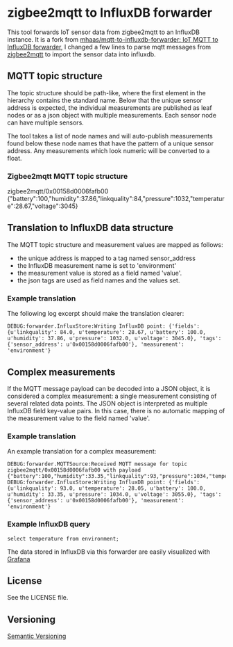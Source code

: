 # zigbee2mqtt to InfluxDB forwarder #

This tool forwards IoT sensor data from zigbee2mqtt to an InfluxDB instance.
It is a fork from [mhaas/mqtt-to-influxdb-forwarder: IoT MQTT to InfluxDB forwarder](https://github.com/mhaas/mqtt-to-influxdb-forwarder),
I changed a few lines to parse mqtt messages from [zigbee2mqtt](https://www.zigbee2mqtt.io/) to import the sensor data into influxdb.

## MQTT topic structure ##

The topic structure should be path-like, where the first element in the
hierarchy contains the standard name. Below that the unique sensor address is
expected, the individual measurements are published as leaf nodes or as a json
object with multiple measurements. Each sensor node can have multiple sensors.

The tool takes a list of node names and will auto-publish measurements found
below these node names that have the pattern of a unique sensor address. Any
measurements which look numeric will be converted to a float.

### Zigbee2mqtt MQTT topic structure ###

zigbee2mqtt/0x00158d0006fafb00 {"battery":100,"humidity":37.86,"linkquality":84,"pressure":1032,"temperature":28.67,"voltage":3045}

## Translation to InfluxDB data structure ##

The MQTT topic structure and measurement values are mapped as follows:

- the unique address is mapped to a tag named sensor\_address
- the InfluxDB measurement name is set to 'environment'
- the measurement value is stored as a field named 'value'.
- the json tags are used as field names and the values set.

### Example translation ###

The following log excerpt should make the translation clearer:

	DEBUG:forwarder.InfluxStore:Writing InfluxDB point: {'fields': {u'linkquality': 84.0, u'temperature': 28.67, u'battery': 100.0, u'humidity': 37.86, u'pressure': 1032.0, u'voltage': 3045.0}, 'tags': {'sensor_address': u'0x00158d0006fafb00'}, 'measurement': 'environment'}

## Complex measurements ##

If the MQTT message payload can be decoded into a JSON object, it is considered a
complex measurement: a single measurement consisting of several related data points.
The JSON object is interpreted as multiple InfluxDB field key-value pairs.
In this case, there is no automatic mapping of the measurement value to the field
named 'value'.

### Example translation ###

An example translation for a complex measurement:

    DEBUG:forwarder.MQTTSource:Received MQTT message for topic zigbee2mqtt/0x00158d0006fafb00 with payload {"battery":100,"humidity":33.35,"linkquality":93,"pressure":1034,"temperature":28.05,"voltage":3055}
    DEBUG:forwarder.InfluxStore:Writing InfluxDB point: {'fields': {u'linkquality': 93.0, u'temperature': 28.05, u'battery': 100.0, u'humidity': 33.35, u'pressure': 1034.0, u'voltage': 3055.0}, 'tags': {'sensor_address': u'0x00158d0006fafb00'}, 'measurement': 'environment'}


### Example InfluxDB query ###

    select temperature from environment;

The data stored in InfluxDB via this forwarder are easily visualized with [Grafana](http://grafana.org/)

## License ##

See the LICENSE file.

## Versioning ##

[Semantic Versioning](http://www.semver.org)
